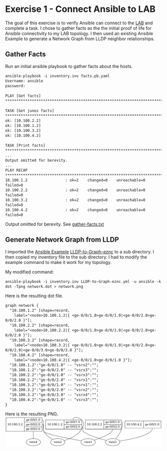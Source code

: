 # Exercise 1 - Connect Ansible to LAB
The goal of this exercise is to verify Ansible can connect to the [LAB](../LAB) and complete a task.  I chose to gather facts as the the initial proof of life for Ansible connectivity to my LAB topology.  I then used an existing Ansible Example to generate a Network Graph from LLDP neighbor relationships.

## Gather Facts
Run an initial ansible playbook to gather facts about the hosts.

```
ansible-playbook -i inventory.inv facts.pb.yaml
Username: ansible
password:

PLAY [Get facts] **************************************************************************************************************************************************************

TASK [Get junos facts] ********************************************************************************************************************************************************
ok: [10.100.2.2]
ok: [10.100.1.2]
ok: [10.100.3.2]
ok: [10.100.4.2]

TASK [Print facts] ************************************************************************************************************************************************************
...
Output omitted for berevity.  
...
PLAY RECAP ********************************************************************************************************************************************************************
10.100.1.2                 : ok=2    changed=0    unreachable=0    failed=0
10.100.2.2                 : ok=2    changed=0    unreachable=0    failed=0
10.100.3.2                 : ok=2    changed=0    unreachable=0    failed=0
10.100.4.2                 : ok=2    changed=0    unreachable=0    failed=0

```
Output omitted for berevity.  See [gather-facts.txt](gather-facts.txt)

## Generate Network Graph from LLDP
I imported the [Ansible Example](https://github.com/ipspace/ansible-examples) [LLDP-to-Graph-eznc](https://github.com/ipspace/ansible-examples/tree/master/LLDP-to-Graph-pyeznc) to a sub directory.  I then copied my inventory file to the sub directory.  I had to modify the example command to make it work for my topology. 

My modified command:
```
ansible-playbook -i inventory.inv LLDP-to-Graph-eznc.yml -u ansible -k
dot -Tpng network.dot > network.png
```
Here is the resulting dot file.
```
graph network {
  "10.100.1.2" [shape=record,
    label="<node>10.100.1.2|{ <ge-0/0/1.0>ge-0/0/1.0|<ge-0/0/2.0>ge-0/0/2.0 }"];
  "10.100.2.2" [shape=record,
    label="<node>10.100.2.2|{ <ge-0/0/1.0>ge-0/0/1.0|<ge-0/0/2.0>ge-0/0/2.0 }"];
  "10.100.3.2" [shape=record,
    label="<node>10.100.3.2|{ <ge-0/0/1.0>ge-0/0/1.0|<ge-0/0/2.0>ge-0/0/2.0|<ge-0/0/3.0>ge-0/0/3.0 }"];
  "10.100.4.2" [shape=record,
    label="<node>10.100.4.2|{ <ge-0/0/1.0>ge-0/0/1.0 }"];
  "10.100.1.2":"ge-0/0/1.0" -- "vsrx2":"";
  "10.100.1.2":"ge-0/0/2.0" -- "vsrx3":"";
  "10.100.2.2":"ge-0/0/1.0" -- "vsrx3":"";
  "10.100.2.2":"ge-0/0/2.0" -- "vsrx1":"";
  "10.100.3.2":"ge-0/0/1.0" -- "vsrx1":"";
  "10.100.3.2":"ge-0/0/2.0" -- "vsrx2":"";
  "10.100.3.2":"ge-0/0/3.0" -- "vsrx4":"";
  "10.100.4.2":"ge-0/0/1.0" -- "vsrx3":"";
}
```
Here is the resulting PNG.
![network.png](LLDP-to-Graph-pyeznc/network.png)
